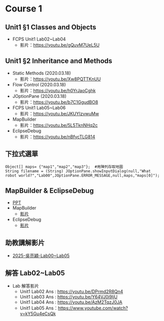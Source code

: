 # Course 1

## Unit1 §1 Classes and Objects

   * FCPS Unit1 Lab02~Lab04
      * 影片：https://youtu.be/gQuvM7UeL5U

## Unit1 §2 Inheritance and Methods
   * Static Methods (2020.03.18)
      * 影片：https://youtu.be/Xw8PQTTKnUU
   * Flow Control (2020.03.18)       
      * 影片：https://youtu.be/h0YrJaoCghk
   * JOptionPane (2020.03.18) 
      * 影片：https://youtu.be/b7C1GgudBO8
   * FCPS Unit1 Lab05~Lab06
      * 影片：https://youtu.be/JKUYIzvwuMw
   * MapBuilder
      * 影片：https://youtu.be/5L5TknNHq2c
   * EclipseDebug
      * 影片：https://youtu.be/nBfycTLG814
    
## 下拉式選單

    Object[] maps= {"map1","map2","map3"};  #用陣列存取地圖  
    String filename = (String) JOptionPane.showInputDialog(null,"What robot world?","Lab00",JOptionPane.ERROR_MESSAGE,null,maps,"maps[0]");  


## MapBuilder & EclipseDebug
 * [PPT](../docs/Escape%20Debug&MapBuilder.pptx)
 * MapBuilder
    * [影片](https://youtu.be/5L5TknNHq2c)
 * EclipseDebug
    * [影片](https://youtu.be/nBfycTLG814)

## 助教講解影片
* [2025-吳亮穎-Lab00~Lab05](https://youtu.be/VGdtRBhh7_4)

## 解答 Lab02~Lab05

  * Lab 解答影片
      * Unit1 Lab02 Ans : https://youtu.be/DPrmd2R8Qn4
      * Unit1 Lab03 Ans : https://youtu.be/Y64VJ0i9ljU
      * Unit1 Lab04 Ans : https://youtu.be/AzM2TqzJ0JA
      * Unit1 Lab05 Ans：https://www.youtube.com/watch?v=kY5Gu4eCsQk

